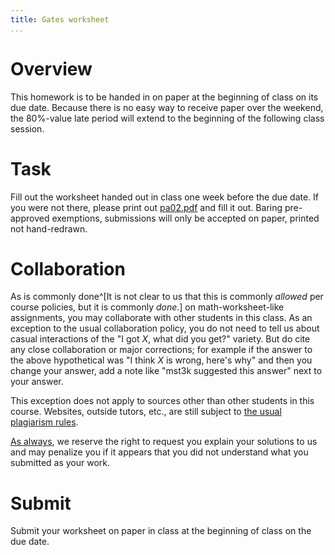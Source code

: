 ```yaml
---
title: Gates worksheet
...
```



# Overview

This homework is to be handed in on paper at the beginning of class on its due date.
Because there is no easy way to receive paper over the weekend, the 80%-value late period will extend to the beginning of the following class session.


# Task

Fill out the worksheet handed out in class one week before the due date.
If you were not there, please print out [pa02.pdf](files/pa02.pdf) and fill it out.
Baring pre-approved exemptions, submissions will only be accepted on paper, printed not hand-redrawn.


# Collaboration

As is commonly done^[It is not clear to us that this is commonly *allowed* per course policies, but it is commonly *done*.] on math-worksheet-like assignments, you may collaborate with other students in this class.
As an exception to the usual collaboration policy, you do not need to tell us about casual interactions of the "I got $X$, what did you get?" variety.
But do cite any close collaboration or major corrections; for example if the answer to the above hypothetical was "I think $X$ is wrong, here's why" and then you change your answer, add a note like "mst3k suggested this answer" next to your answer.

This exception does not apply to sources other than other students in this course. Websites, outside tutors, etc., are still subject to [the usual plagiarism rules](policies.html#honesty).

[As always](policies.html#understand-what-you-submit), we reserve the right to request you explain your solutions to us and may penalize you if it appears that you did not understand what you submitted as your work.

# Submit

Submit your worksheet on paper in class at the beginning of class on the due date.
